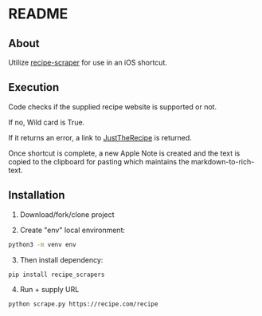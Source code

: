 # README

## About
Utilize [recipe-scraper](https://github.com/hhursev/recipe-scrapers) for use in an iOS shortcut.

## Execution
Code checks if the supplied recipe website is supported or not.

If no, Wild card is True.

If it returns an error, a link to [JustTheRecipe](https://www.justtherecipe.com/) is returned.

Once shortcut is complete, a new Apple Note is created and the text is copied to the clipboard for pasting which maintains the markdown-to-rich-text.

## Installation

1. Download/fork/clone project

2. Create "env" local environment:

```sh
python3 -m venv env
```

3. Then install dependency:

```sh
pip install recipe_scrapers
```

4. Run + supply URL

```sh
python scrape.py https://recipe.com/recipe
```
